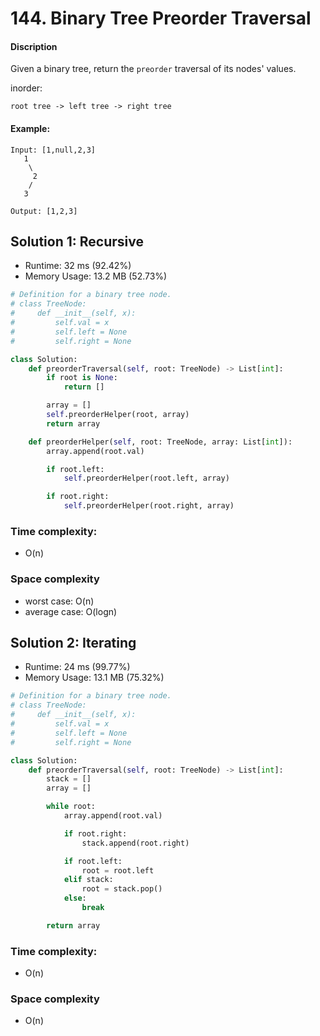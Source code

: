 # 144. Binary Tree Preorder Traversal

#### Discription

Given a binary tree, return the `preorder` traversal of its nodes' values.

inorder:

```
root tree -> left tree -> right tree
``` 

#### Example:

```
Input: [1,null,2,3]
   1
    \
     2
    /
   3

Output: [1,2,3]
```

## Solution 1: Recursive

- Runtime: 32 ms (92.42%)
- Memory Usage: 13.2 MB (52.73%)

```python
# Definition for a binary tree node.
# class TreeNode:
#     def __init__(self, x):
#         self.val = x
#         self.left = None
#         self.right = None

class Solution:
    def preorderTraversal(self, root: TreeNode) -> List[int]:
        if root is None:
            return []

        array = []
        self.preorderHelper(root, array)
        return array

    def preorderHelper(self, root: TreeNode, array: List[int]):
        array.append(root.val)

        if root.left:
            self.preorderHelper(root.left, array)

        if root.right:
            self.preorderHelper(root.right, array)
```

### Time complexity: 

- O(n)

### Space complexity

- worst case: O(n)
- average case: O(logn)

## Solution 2: Iterating

- Runtime: 24 ms (99.77%)
- Memory Usage: 13.1 MB (75.32%)

```python
# Definition for a binary tree node.
# class TreeNode:
#     def __init__(self, x):
#         self.val = x
#         self.left = None
#         self.right = None

class Solution:
    def preorderTraversal(self, root: TreeNode) -> List[int]:
        stack = []
        array = []

        while root:
            array.append(root.val)

            if root.right:
                stack.append(root.right)

            if root.left:
                root = root.left
            elif stack:
                root = stack.pop()
            else:
                break

        return array
```

### Time complexity: 

- O(n)

### Space complexity

- O(n)
